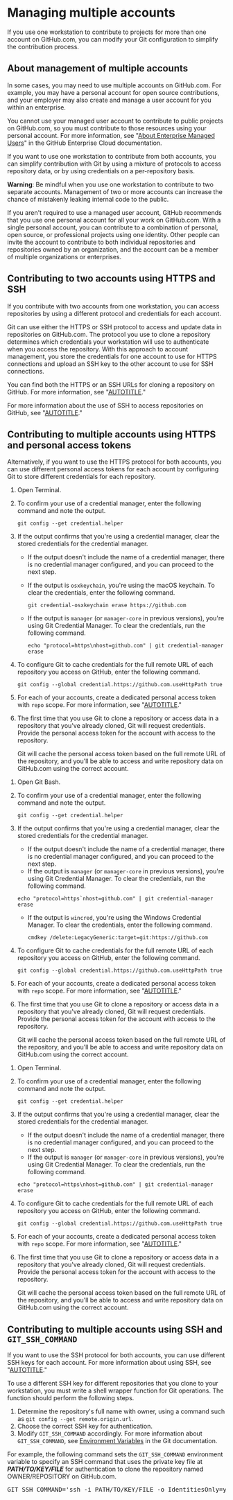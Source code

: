 # Managing multiple accounts

If you use one workstation to contribute to projects for more than one account on GitHub.com, you can modify your Git configuration to simplify the contribution process.

## About management of multiple accounts

In some cases, you may need to use multiple accounts on GitHub.com. For example, you may have a personal account for open source contributions, and your employer may also create and manage a user account for you within an enterprise.

You cannot use your managed user account to contribute to public projects on GitHub.com, so you must contribute to those resources using your personal account. For more information, see "[About  Enterprise Managed Users](/enterprise-cloud@latest/admin/identity-and-access-management/using-enterprise-managed-users-for-iam/about-enterprise-managed-users#abilities-and-restrictions-of-managed-user-accounts)" in the GitHub Enterprise Cloud documentation.

If you want to use one workstation to contribute from both accounts, you can simplify contribution with Git by using a mixture of protocols to access repository data, or by using credentials on a per-repository basis.

<div class="ghd-spotlight ghd-spotlight-warning border rounded-1 my-3 p-3 f5 color-border-danger-emphasis color-bg-danger">

**Warning**: Be mindful when you use one workstation to contribute to two separate accounts. Management of two or more accounts can increase the chance of mistakenly leaking internal code to the public.

</div>

If you aren't required to use a managed user account, GitHub recommends that you use one personal account for all your work on GitHub.com. With a single personal account, you can contribute to a combination of personal, open source, or professional projects using one identity. Other people can invite the account to contribute to both individual repositories and repositories owned by an organization, and the account can be a member of multiple organizations or enterprises.

## Contributing to two accounts using HTTPS and SSH

If you contribute with two accounts from one workstation, you can access repositories by using a different protocol and credentials for each account.

Git can use either the HTTPS or SSH protocol to access and update data in repositories on GitHub.com. The protocol you use to clone a repository determines which credentials your workstation will use to authenticate when you access the repository. With this approach to account management, you store the credentials for one account to use for HTTPS connections and upload an SSH key to the other account to use for SSH connections.

You can find both the HTTPS or an SSH URLs for cloning a repository on GitHub. For more information, see "[AUTOTITLE](/repositories/creating-and-managing-repositories/cloning-a-repository)."

For more information about the use of SSH to access repositories on GitHub, see "[AUTOTITLE](/authentication/connecting-to-github-with-ssh)."

## Contributing to multiple accounts using HTTPS and personal access tokens

Alternatively, if you want to use the HTTPS protocol for both accounts, you can use different personal access tokens for each account by configuring Git to store different credentials for each repository.

<div class="ghd-tool mac">

1. Open Terminal.
1. To confirm your use of a credential manager, enter the following command and note the output.

   ```shell copy
   git config --get credential.helper
   ```
1. If the output confirms that you're using a credential manager, clear the stored credentials for the credential manager.
   - If the output doesn't include the name of a credential manager, there is no credential manager configured, and you can proceed to the next step.
   - If the output is `osxkeychain`, you're using the macOS keychain. To clear the credentials, enter the following command.

     ```shell copy
     git credential-osxkeychain erase https://github.com
     ```

   - If the output is `manager` (or `manager-core` in previous versions), you're using Git Credential Manager. To clear the credentials, run the following command.

     ```shell copy
     echo "protocol=https\nhost=github.com" | git credential-manager erase
     ```
1. To configure Git to cache credentials for the full remote URL of each repository you access on GitHub, enter the following command.

   ```shell copy
   git config --global credential.https://github.com.useHttpPath true
   ```
1. For each of your accounts, create a dedicated personal access token with `repo` scope.  For more information, see "[AUTOTITLE](/authentication/keeping-your-account-and-data-secure/creating-a-personal-access-token)."
1. The first time that you use Git to clone a repository or access data in a repository that you've already cloned, Git will request credentials. Provide the personal access token for the account with access to the repository.

   Git will cache the personal access token based on the full remote URL of the repository, and you'll be able to access and write repository data on GitHub.com using the correct account.

</div>

<div class="ghd-tool windows">

1. Open Git Bash.
1. To confirm your use of a credential manager, enter the following command and note the output.

   ```shell copy
   git config --get credential.helper
   ```
1. If the output confirms that you're using a credential manager, clear the stored credentials for the credential manager.
   - If the output doesn't include the name of a credential manager, there is no credential manager configured, and you can proceed to the next step.
   - If the output is `manager` (or `manager-core` in previous versions), you're using Git Credential Manager. To clear the credentials, run the following command.

    ```shell copy
    echo "protocol=https`nhost=github.com" | git credential-manager erase
    ```

   - If the output is `wincred`, you're using the Windows Credential Manager. To clear the credentials, enter the following command.

     ```shell copy
     cmdkey /delete:LegacyGeneric:target=git:https://github.com
     ```

1. To configure Git to cache credentials for the full remote URL of each repository you access on GitHub, enter the following command.

   ```shell copy
   git config --global credential.https://github.com.useHttpPath true
   ```
1. For each of your accounts, create a dedicated personal access token with `repo` scope.  For more information, see "[AUTOTITLE](/authentication/keeping-your-account-and-data-secure/creating-a-personal-access-token)."
1. The first time that you use Git to clone a repository or access data in a repository that you've already cloned, Git will request credentials. Provide the personal access token for the account with access to the repository.

   Git will cache the personal access token based on the full remote URL of the repository, and you'll be able to access and write repository data on GitHub.com using the correct account.

</div>

<div class="ghd-tool linux">

1. Open Terminal.
1. To confirm your use of a credential manager, enter the following command and note the output.

   ```shell copy
   git config --get credential.helper
   ```
1. If the output confirms that you're using a credential manager, clear the stored credentials for the credential manager.
   - If the output doesn't include the name of a credential manager, there is no credential manager configured, and you can proceed to the next step.
   - If the output is `manager` (or `manager-core` in previous versions), you're using Git Credential Manager. To clear the credentials, run the following command.

    ```shell copy
    echo "protocol=https\nhost=github.com" | git credential-manager erase
    ```
1. To configure Git to cache credentials for the full remote URL of each repository you access on GitHub, enter the following command.

   ```shell copy
   git config --global credential.https://github.com.useHttpPath true
   ```
1. For each of your accounts, create a dedicated personal access token with `repo` scope.  For more information, see "[AUTOTITLE](/authentication/keeping-your-account-and-data-secure/creating-a-personal-access-token)."
1. The first time that you use Git to clone a repository or access data in a repository that you've already cloned, Git will request credentials. Provide the personal access token for the account with access to the repository.

   Git will cache the personal access token based on the full remote URL of the repository, and you'll be able to access and write repository data on GitHub.com using the correct account.

</div>

## Contributing to multiple accounts using SSH and `GIT_SSH_COMMAND`

If you want to use the SSH protocol for both accounts, you can use different SSH keys for each account. For more information about using SSH, see "[AUTOTITLE](/authentication/connecting-to-github-with-ssh)."

To use a different SSH key for different repositories that you clone to your workstation, you must write a shell wrapper function for Git operations. The function should perform the following steps.
1. Determine the repository's full name with owner, using a command such as `git config --get remote.origin.url`.
1. Choose the correct SSH key for authentication.
1. Modify `GIT_SSH_COMMAND` accordingly. For more information about `GIT_SSH_COMMAND`, see [Environment Variables](https://git-scm.com/docs/git#Documentation/git.txt-codeGITSSHCOMMANDcode) in the Git documentation.

For example, the following command sets the `GIT_SSH_COMMAND` environment variable to specify an SSH command that uses the private key file at **_PATH/TO/KEY/FILE_** for authentication to clone the repository named OWNER/REPOSITORY on GitHub.com.

<pre>
GIT_SSH_COMMAND='ssh -i PATH/TO/KEY/FILE -o IdentitiesOnly=yes' git clone git@github.com:OWNER/REPOSITORY
</pre>
